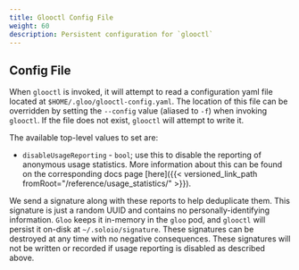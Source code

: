 ```yaml
---
title: Glooctl Config File
weight: 60
description: Persistent configuration for `glooctl`
---
```


## Config File

When `glooctl` is invoked, it will attempt to read a configuration yaml file located at `$HOME/.gloo/glooctl-config.yaml`. The location of this file can be overridden by setting the `--config` value (aliased to `-f`) when invoking `glooctl`. If the file does not exist, `glooctl` will attempt to write it.

The available top-level values to set are:

* `disableUsageReporting` - `bool`; use this to disable the reporting of anonymous usage statistics. More information about this can be found on the corresponding docs page [here]({{< versioned_link_path fromRoot="/reference/usage_statistics/" >}}).

We send a signature along with these reports to help deduplicate them. This signature is just a random UUID and contains no personally-identifying information. `Gloo` keeps it in-memory in the `gloo` pod, and `glooctl` will persist it on-disk at `~/.soloio/signature`. These signatures can be destroyed at any time with no negative consequences. These signatures will not be written or recorded if usage reporting is disabled as described above.
